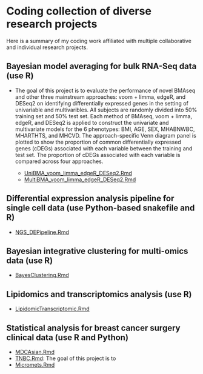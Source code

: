 # Coding collection of diverse research projects

Here is a summary of my coding work affiliated with multiple collaborative and individual research projects.

## **Bayesian model averaging for bulk RNA-Seq data (use R)**
  - The goal of this project is to evaluate the performance  of novel BMAseq and other three mainstream approaches: voom + limma, edgeR, and DESeq2 on identifying differentially expressed genes in the setting of univariable and multivaribles. All subjects are randomly divided into 50% training set and 50% test set. Each method of BMAseq,  voom + limma, edgeR, and DESeq2 is applied to construct the univariate and multivariate models for the 6 phenotypes: BMI, AGE, SEX, MHABNWBC, MHARTHTS, and MHCVD. The approach-specific Venn diagram panel is plotted to show the proportion of common differentially expressed genes (cDEGs) associated with each variable between the training and test set. The proportion of cDEGs associated with each variable is compared across four approaches.

    - [UniBMA_voom_limma_edgeR_DESeq2.Rmd](UniBMA_voom_limma_edgeR_DESeq2.Rmd)
    - [MultiBMA_voom_limma_edgeR_DESeq2.Rmd](MultiBMA_voom_limma_edgeR_DESeq2.Rmd)
  
## **Differential expression analysis pipeline for single cell data (use Python-based snakefile and R)**
  - [NGS_DEPipeline.Rmd](NGS_DEPipeline.Rmd)

## **Bayesian integrative clustering for multi-omics data (use R)**
  - [BayesClustering.Rmd](BayesClustering.Rmd)
 
## **Lipidomics and transcriptomics analysis (use R)**
  - [LipidomicTranscriptomic.Rmd](LipidomicTranscriptomic.Rmd)

## **Statistical analysis for breast cancer surgery clinical data (use R and Python)**
  - [MDCAsian.Rmd](MDCAsian.Rmd)
  - [TNBC.Rmd](TNBC.Rmd): The goal of this project is to 
  - [Micromets.Rmd](Micromets.Rmd)
